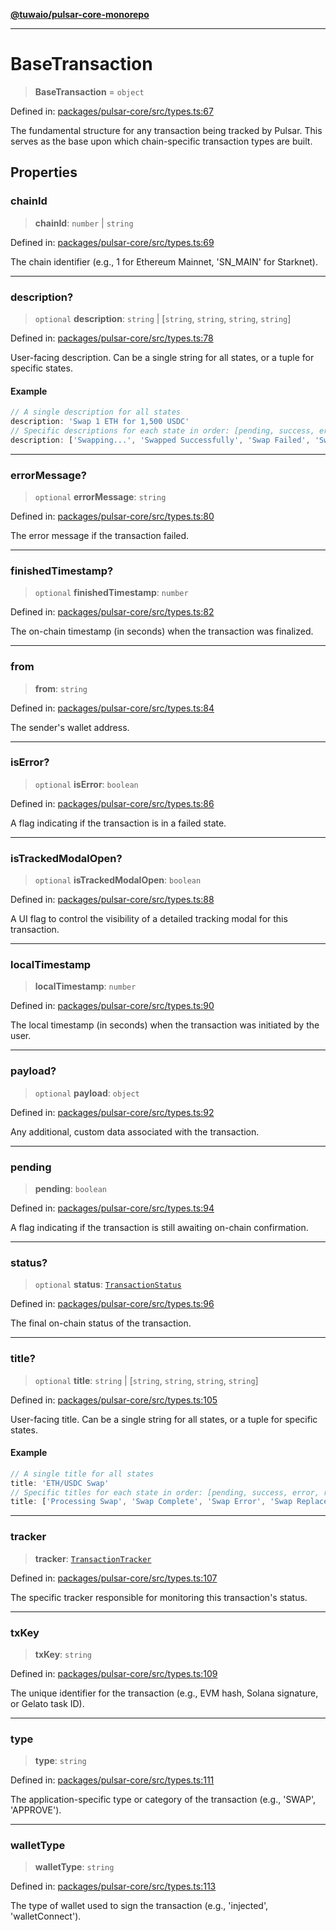 [**@tuwaio/pulsar-core-monorepo**](../../../README.md)

***

# BaseTransaction

> **BaseTransaction** = `object`

Defined in: [packages/pulsar-core/src/types.ts:67](https://github.com/TuwaIO/pulsar-core/blob/570ecd15d3501ce5a08500583bf9119b3896f841/packages/pulsar-core/src/types.ts#L67)

The fundamental structure for any transaction being tracked by Pulsar.
This serves as the base upon which chain-specific transaction types are built.

## Properties

### chainId

> **chainId**: `number` \| `string`

Defined in: [packages/pulsar-core/src/types.ts:69](https://github.com/TuwaIO/pulsar-core/blob/570ecd15d3501ce5a08500583bf9119b3896f841/packages/pulsar-core/src/types.ts#L69)

The chain identifier (e.g., 1 for Ethereum Mainnet, 'SN_MAIN' for Starknet).

***

### description?

> `optional` **description**: `string` \| \[`string`, `string`, `string`, `string`\]

Defined in: [packages/pulsar-core/src/types.ts:78](https://github.com/TuwaIO/pulsar-core/blob/570ecd15d3501ce5a08500583bf9119b3896f841/packages/pulsar-core/src/types.ts#L78)

User-facing description. Can be a single string for all states, or a tuple for specific states.

#### Example

```ts
// A single description for all states
description: 'Swap 1 ETH for 1,500 USDC'
// Specific descriptions for each state in order: [pending, success, error, replaced]
description: ['Swapping...', 'Swapped Successfully', 'Swap Failed', 'Swap Replaced']
```

***

### errorMessage?

> `optional` **errorMessage**: `string`

Defined in: [packages/pulsar-core/src/types.ts:80](https://github.com/TuwaIO/pulsar-core/blob/570ecd15d3501ce5a08500583bf9119b3896f841/packages/pulsar-core/src/types.ts#L80)

The error message if the transaction failed.

***

### finishedTimestamp?

> `optional` **finishedTimestamp**: `number`

Defined in: [packages/pulsar-core/src/types.ts:82](https://github.com/TuwaIO/pulsar-core/blob/570ecd15d3501ce5a08500583bf9119b3896f841/packages/pulsar-core/src/types.ts#L82)

The on-chain timestamp (in seconds) when the transaction was finalized.

***

### from

> **from**: `string`

Defined in: [packages/pulsar-core/src/types.ts:84](https://github.com/TuwaIO/pulsar-core/blob/570ecd15d3501ce5a08500583bf9119b3896f841/packages/pulsar-core/src/types.ts#L84)

The sender's wallet address.

***

### isError?

> `optional` **isError**: `boolean`

Defined in: [packages/pulsar-core/src/types.ts:86](https://github.com/TuwaIO/pulsar-core/blob/570ecd15d3501ce5a08500583bf9119b3896f841/packages/pulsar-core/src/types.ts#L86)

A flag indicating if the transaction is in a failed state.

***

### isTrackedModalOpen?

> `optional` **isTrackedModalOpen**: `boolean`

Defined in: [packages/pulsar-core/src/types.ts:88](https://github.com/TuwaIO/pulsar-core/blob/570ecd15d3501ce5a08500583bf9119b3896f841/packages/pulsar-core/src/types.ts#L88)

A UI flag to control the visibility of a detailed tracking modal for this transaction.

***

### localTimestamp

> **localTimestamp**: `number`

Defined in: [packages/pulsar-core/src/types.ts:90](https://github.com/TuwaIO/pulsar-core/blob/570ecd15d3501ce5a08500583bf9119b3896f841/packages/pulsar-core/src/types.ts#L90)

The local timestamp (in seconds) when the transaction was initiated by the user.

***

### payload?

> `optional` **payload**: `object`

Defined in: [packages/pulsar-core/src/types.ts:92](https://github.com/TuwaIO/pulsar-core/blob/570ecd15d3501ce5a08500583bf9119b3896f841/packages/pulsar-core/src/types.ts#L92)

Any additional, custom data associated with the transaction.

***

### pending

> **pending**: `boolean`

Defined in: [packages/pulsar-core/src/types.ts:94](https://github.com/TuwaIO/pulsar-core/blob/570ecd15d3501ce5a08500583bf9119b3896f841/packages/pulsar-core/src/types.ts#L94)

A flag indicating if the transaction is still awaiting on-chain confirmation.

***

### status?

> `optional` **status**: [`TransactionStatus`](../enumerations/TransactionStatus.md)

Defined in: [packages/pulsar-core/src/types.ts:96](https://github.com/TuwaIO/pulsar-core/blob/570ecd15d3501ce5a08500583bf9119b3896f841/packages/pulsar-core/src/types.ts#L96)

The final on-chain status of the transaction.

***

### title?

> `optional` **title**: `string` \| \[`string`, `string`, `string`, `string`\]

Defined in: [packages/pulsar-core/src/types.ts:105](https://github.com/TuwaIO/pulsar-core/blob/570ecd15d3501ce5a08500583bf9119b3896f841/packages/pulsar-core/src/types.ts#L105)

User-facing title. Can be a single string for all states, or a tuple for specific states.

#### Example

```ts
// A single title for all states
title: 'ETH/USDC Swap'
// Specific titles for each state in order: [pending, success, error, replaced]
title: ['Processing Swap', 'Swap Complete', 'Swap Error', 'Swap Replaced']
```

***

### tracker

> **tracker**: [`TransactionTracker`](../enumerations/TransactionTracker.md)

Defined in: [packages/pulsar-core/src/types.ts:107](https://github.com/TuwaIO/pulsar-core/blob/570ecd15d3501ce5a08500583bf9119b3896f841/packages/pulsar-core/src/types.ts#L107)

The specific tracker responsible for monitoring this transaction's status.

***

### txKey

> **txKey**: `string`

Defined in: [packages/pulsar-core/src/types.ts:109](https://github.com/TuwaIO/pulsar-core/blob/570ecd15d3501ce5a08500583bf9119b3896f841/packages/pulsar-core/src/types.ts#L109)

The unique identifier for the transaction (e.g., EVM hash, Solana signature, or Gelato task ID).

***

### type

> **type**: `string`

Defined in: [packages/pulsar-core/src/types.ts:111](https://github.com/TuwaIO/pulsar-core/blob/570ecd15d3501ce5a08500583bf9119b3896f841/packages/pulsar-core/src/types.ts#L111)

The application-specific type or category of the transaction (e.g., 'SWAP', 'APPROVE').

***

### walletType

> **walletType**: `string`

Defined in: [packages/pulsar-core/src/types.ts:113](https://github.com/TuwaIO/pulsar-core/blob/570ecd15d3501ce5a08500583bf9119b3896f841/packages/pulsar-core/src/types.ts#L113)

The type of wallet used to sign the transaction (e.g., 'injected', 'walletConnect').
